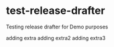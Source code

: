 # test-release-drafter
Testing release drafter for Demo purposes

adding extra
adding extra2
adding extra3
